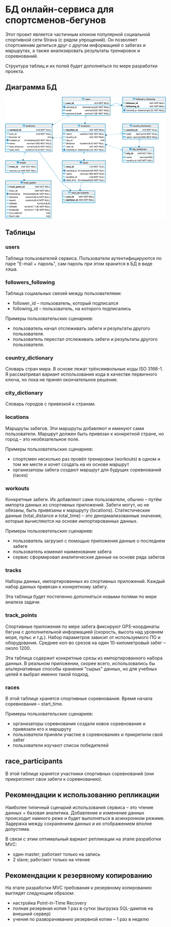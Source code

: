 # БД онлайн-сервиса для спортсменов-бегунов

Этот проект является частичным клоном популярной социальной спортивной сети Strava (с рядом упрощений).
Он позволяет спортсменам делиться друг с другом информацией о забегах и маршрутах,
а также анализировать результаты тренировок и соревнований.

Структура таблиц и их полей будет дополняться по мере разработки проекта.

## Диаграмма БД

![alt text](images/diagram.png)

## Таблицы

### users

Таблица пользователей сервиса. Пользователи аутентифицируются по паре "E-mail + пароль", сам
пароль при этом хранится в БД в виде хэша.

### followers_following

Таблица социальных связей между пользователями:

- follower_id – пользователь, который подписался
- following_id – пользователь, на которого подписались

Примеры пользовательских сценариев:

- пользователь начал отслеживать забеги и результаты другого пользователя. 
- пользователь перестал отслеживать забеги и результаты другого пользователя. 

### country_dictionary

Словарь стран мира. В основе лежат трёхсимвольные коды ISO 3166-1. Я рассматривал вариант использования
кода в качестве первичного ключа, но пока не принял окончательное решение.

### city_dictionary

Словарь городов с привязкой к странам.

### locations

Маршруты забегов. Эти маршруты добавляют и именуют сами пользователи. Маршрут должен быть привязан
к конкретной стране, но город – это необязательное поле.

Примеры пользовательских сценариев:

- спортсмен несколько раз провёл тренировки (workouts) в одном и том же месте 
  и хочет создать на их основе маршрут
- организаторы забега создают маршрут для будущих соревнований (races)

### workouts

Конкретные забеги. Их добавляют сами пользователи, обычно – путём импорта данных из спортивных приложений.
Забеги могут, но не обязаны, быть привязаны к маршруту (locations).
Статистические данные (total_distance и total_time) – это денормализованные значения,
которые вычисляются на основе импортированных данных.

Примеры пользовательских сценариев:

- пользователь загрузил с помощью приложения данные о последнем забеге
- пользователь изменил наименование забега
- сервис сформировал аналитические данные на основе ряда забегов

### tracks

Наборы данных, импортированных из спортивных приложений. Каждый набор данных привязан
к конкретному забегу. 

Эта таблица будет постепенно дополняться новыми полями по мере анализа задачи.

### track_points

Спортивные приложения по мере забега фиксируют GPS-координаты бегуна с дополнительной информацией
(скорость, высота над уровнем моря, пульс и т.д.). Набор параметров зависит от используемого ПО
и оборудования. Среднее кол-во срезов на один 10-километровый забег – около 1200.

Эта таблица содержит конкретные срезы из импортированного набора данных. В реальном приложении,
скорее всего, использовались бы альтернативные способы хранения "сырых" данных, но для учебных целей
я выбрал именно такой подход.

### races

В этой таблице хранятся спортивные соревнования. Время начала соревнования – start_time.

Примеры пользовательских сценариев:

- организаторы соревнования создали новое соревнование и привязали его к маршруту
- пользователи приняли участие в соревнованиях и прикрепили свой забег
- пользователи изучают список победителей

## race_participants

В этой таблице хранятся участники спортивных соревнований (они прикрепляют свои забеги к соревнованию).

## Рекомендации к использованию репликации

Наиболее типичный сценарий использования сервиса – это чтение данных + базовая аналитика. Добавление
и изменение данных происходит намного реже и будет выполняться в асинхронном режиме.
Задержка между сохранением данных и их отображением вполне допустима.

В связи с этим оптимальный вариант репликации на этапе разработки MVС:

- один master; работает только на запись
- 2 slave; работают только на чтение

## Рекомендации к резервному копированию

На этапе разработки MVC требования к резервному копированию выглядят следующим образом:

- настройка Point-in-Time Recovery
- полная резервная копия 1 раз в сутки (выгрузка SQL-дампов на внешний сервер)
- учения по разворачиванию резервной копии – 1 раз в неделю